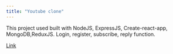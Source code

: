 ```yaml
---
title: "Youtube clone"
---
```


This project used built with NodeJS, ExpressJS, Create-react-app, MongoDB,ReduxJS. Login, register, subscribe, reply function.

<a href="https://github.com/iankim2280/mern-youtube-clone">Link</a>
